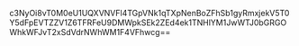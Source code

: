 c3NyOi8vT0M0eU1UQXVNVFl4TGpVNk1qTXpNenBoZFhSb1gyRmxjekV5T0Y5dFpEVTZZV1Z6TFRFeU9DMWpkSEk2ZEd4ek1TNHlYM1JwWTJ0bGRGOWhkWFJvT2xSdVdrNWhWM1F4VFhwcg==
